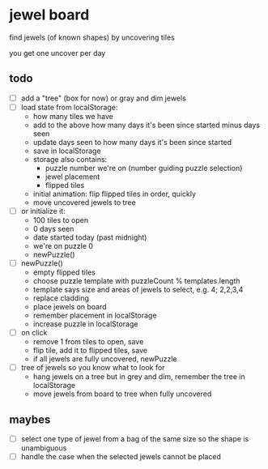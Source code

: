 # jewel board

find jewels (of known shapes) by uncovering tiles

you get one uncover per day

## todo

- [ ] add a "tree" (box for now) or gray and dim jewels
- [ ] load state from localStorage:
  - how many tiles we have
  - add to the above how many days it's been since started minus days seen
  - update days seen to how many days it's been since started
  - save in localStorage
  - storage also contains:
    - puzzle number we're on (number guiding puzzle selection)
    - jewel placement
    - flipped tiles
  - initial animation: flip flipped tiles in order, quickly
  - move uncovered jewels to tree
- [ ] or initialize it:
  - 100 tiles to open
  - 0 days seen
  - date started today (past midnight)
  - we're on puzzle 0
  - newPuzzle()
- [ ] newPuzzle()
  - empty flipped tiles
  - choose puzzle template with puzzleCount % templates.length
  - template says size and areas of jewels to select, e.g. 4; 2,2,3,4
  - replace cladding
  - place jewels on board
  - remember placement in localStorage
  - increase puzzle in localStorage
- [ ] on click
  - remove 1 from tiles to open, save
  - flip tile, add it to flipped tiles, save
  - if all jewels are fully uncovered, newPuzzle
- [ ] tree of jewels so you know what to look for
  - hang jewels on a tree but in grey and dim, remember the tree in localStorage
  - move jewels from board to tree when fully uncovered

## maybes

- [ ] select one type of jewel from a bag of the same size so the shape is unambiguous
- [ ] handle the case when the selected jewels cannot be placed
